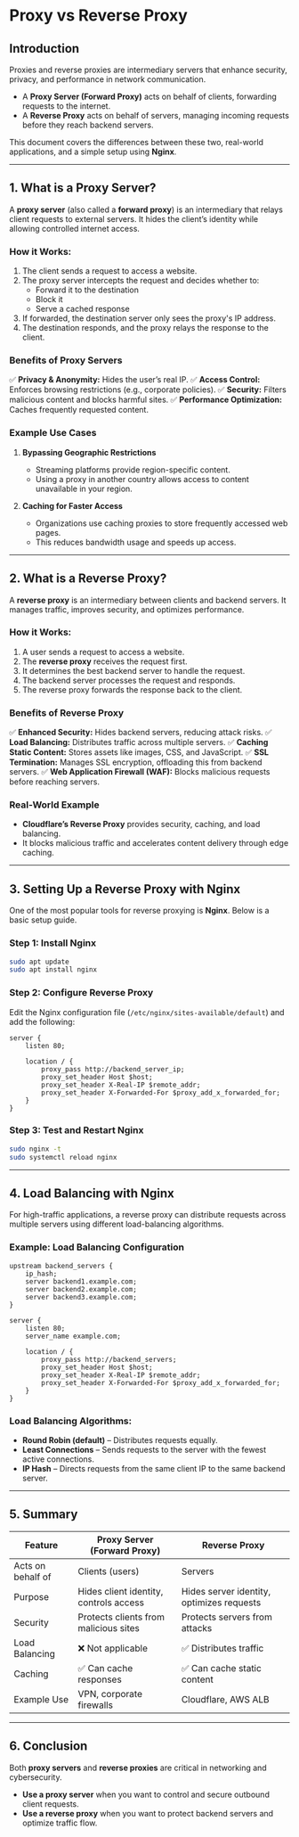 # Proxy vs Reverse Proxy

## Introduction
Proxies and reverse proxies are intermediary servers that enhance security, privacy, and performance in network communication.

- A **Proxy Server (Forward Proxy)** acts on behalf of clients, forwarding requests to the internet.
- A **Reverse Proxy** acts on behalf of servers, managing incoming requests before they reach backend servers.

This document covers the differences between these two, real-world applications, and a simple setup using **Nginx**.

---

## 1. What is a Proxy Server?
A **proxy server** (also called a **forward proxy**) is an intermediary that relays client requests to external servers. It hides the client’s identity while allowing controlled internet access.

### How it Works:
1. The client sends a request to access a website.
2. The proxy server intercepts the request and decides whether to:
   - Forward it to the destination
   - Block it
   - Serve a cached response
3. If forwarded, the destination server only sees the proxy's IP address.
4. The destination responds, and the proxy relays the response to the client.

### **Benefits of Proxy Servers**
✅ **Privacy & Anonymity:** Hides the user’s real IP.
✅ **Access Control:** Enforces browsing restrictions (e.g., corporate policies).
✅ **Security:** Filters malicious content and blocks harmful sites.
✅ **Performance Optimization:** Caches frequently requested content.

### **Example Use Cases**
1. **Bypassing Geographic Restrictions**  
   - Streaming platforms provide region-specific content.
   - Using a proxy in another country allows access to content unavailable in your region.

2. **Caching for Faster Access**  
   - Organizations use caching proxies to store frequently accessed web pages.
   - This reduces bandwidth usage and speeds up access.

---

## 2. What is a Reverse Proxy?
A **reverse proxy** is an intermediary between clients and backend servers. It manages traffic, improves security, and optimizes performance.

### How it Works:
1. A user sends a request to access a website.
2. The **reverse proxy** receives the request first.
3. It determines the best backend server to handle the request.
4. The backend server processes the request and responds.
5. The reverse proxy forwards the response back to the client.

### **Benefits of Reverse Proxy**
✅ **Enhanced Security:** Hides backend servers, reducing attack risks.
✅ **Load Balancing:** Distributes traffic across multiple servers.
✅ **Caching Static Content:** Stores assets like images, CSS, and JavaScript.
✅ **SSL Termination:** Manages SSL encryption, offloading this from backend servers.
✅ **Web Application Firewall (WAF):** Blocks malicious requests before reaching servers.

### **Real-World Example**
- **Cloudflare’s Reverse Proxy** provides security, caching, and load balancing.
- It blocks malicious traffic and accelerates content delivery through edge caching.

---

## 3. Setting Up a Reverse Proxy with Nginx
One of the most popular tools for reverse proxying is **Nginx**. Below is a basic setup guide.

### **Step 1: Install Nginx**
```sh
sudo apt update
sudo apt install nginx
```

### **Step 2: Configure Reverse Proxy**
Edit the Nginx configuration file (`/etc/nginx/sites-available/default`) and add the following:
```nginx
server {
    listen 80;
    
    location / {
        proxy_pass http://backend_server_ip;
        proxy_set_header Host $host;
        proxy_set_header X-Real-IP $remote_addr;
        proxy_set_header X-Forwarded-For $proxy_add_x_forwarded_for;
    }
}
```

### **Step 3: Test and Restart Nginx**
```sh
sudo nginx -t
sudo systemctl reload nginx
```

---

## 4. Load Balancing with Nginx
For high-traffic applications, a reverse proxy can distribute requests across multiple servers using different load-balancing algorithms.

### **Example: Load Balancing Configuration**
```nginx
upstream backend_servers {
    ip_hash;
    server backend1.example.com;
    server backend2.example.com;
    server backend3.example.com;
}

server {
    listen 80;
    server_name example.com;

    location / {
        proxy_pass http://backend_servers;
        proxy_set_header Host $host;
        proxy_set_header X-Real-IP $remote_addr;
        proxy_set_header X-Forwarded-For $proxy_add_x_forwarded_for;
    }
}
```
### **Load Balancing Algorithms:**
- **Round Robin (default)** – Distributes requests equally.
- **Least Connections** – Sends requests to the server with the fewest active connections.
- **IP Hash** – Directs requests from the same client IP to the same backend server.

---

## 5. Summary
| Feature           | Proxy Server (Forward Proxy) | Reverse Proxy |
|------------------|--------------------------|---------------|
| Acts on behalf of | Clients (users) | Servers |
| Purpose | Hides client identity, controls access | Hides server identity, optimizes requests |
| Security | Protects clients from malicious sites | Protects servers from attacks |
| Load Balancing | ❌ Not applicable | ✅ Distributes traffic |
| Caching | ✅ Can cache responses | ✅ Can cache static content |
| Example Use | VPN, corporate firewalls | Cloudflare, AWS ALB |

---

## 6. Conclusion
Both **proxy servers** and **reverse proxies** are critical in networking and cybersecurity.

- **Use a proxy server** when you want to control and secure outbound client requests.
- **Use a reverse proxy** when you want to protect backend servers and optimize traffic flow.


